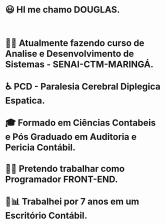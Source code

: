 <h1>😃 HI me chamo DOUGLAS.<h1> 
<br>👨‍🎓 Atualmente fazendo curso de Analise e Desenvolvimento de Sistemas - SENAI-CTM-MARINGÁ.</br>
<br>♿ PCD - Paralesia Cerebral Diplegica Espatica.</br>
<br>🎓 Formado em Ciências Contabeis e Pós Graduado em Auditoria e Pericia Contábil.</br>
<br>🧑‍💻 Pretendo trabalhar como Programador FRONT-END.</br>
<br>💼📊 Trabalhei por 7 anos em um Escritório Contábil.</br>
